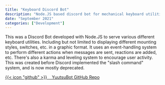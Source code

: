 ```yaml
---
title: "Keyboard Discord Bot"
description: "Node.JS based discord bot for mechanical keyboard utilities"
date: "September 2021"
categories: ["Development"]
---
```

This was a Discord Bot developed with Node.JS to serve various different keyboard utilities. Including but not limited to displaying different mounting styles, switches, etc. in a graphic format. It uses an event-handling system to perform different actions when messages are sent, reactions are added, etc. There's also a karma and leveling system to encourage user activity. This was created before Discord implemented the "slash command" system, and is now mostly deprecated.

[{{< icon "github" >}}&nbsp;&nbsp;&nbsp;&nbsp;YuutsuBot GitHub Repo](https://github.com/lfgberg/yuutsu-bot)
